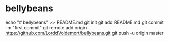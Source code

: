# bellybeans
echo "# bellybeans" >> README.md
git init
git add README.md
git commit -m "first commit"
git remote add origin https://github.com/LorddVoldemort/bellybeans.git
git push -u origin master
